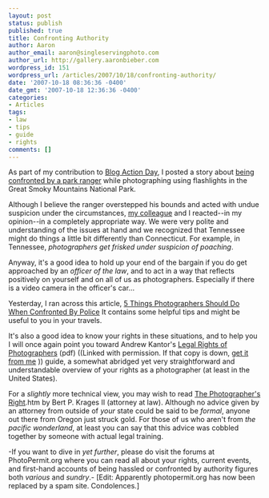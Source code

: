 ```yaml
---
layout: post
status: publish
published: true
title: Confronting Authority
author: Aaron
author_email: aaron@singleservingphoto.com
author_url: http://gallery.aaronbieber.com
wordpress_id: 151
wordpress_url: /articles/2007/10/18/confronting-authority/
date: '2007-10-18 08:36:36 -0400'
date_gmt: '2007-10-18 12:36:36 -0400'
categories:
- Articles
tags:
- law
- tips
- guide
- rights
comments: []
---
```

As part of my contribution to [Blog Action
Day](http://blogactionday.com), I posted a story about [being confronted
by a park
ranger](/articles/2007/10/16/protecting-our-national-parks-one-photographers-story/)
while photographing using flashlights in the Great Smoky Mountains
National Park.

Although I believe the ranger overstepped his bounds and acted with
undue suspicion under the circumstances, [my
colleague](http://www.curiouslens.com) and I reacted--in my opinion--in a
completely appropriate way. We were very polite and understanding of the
issues at hand and we recognized that Tennessee might do things a little
bit differently than Connecticut. For example, in Tennessee,
_photographers get frisked under suspicion of poaching_.

Anyway, it's a good idea to hold up your end of the bargain if you do
get approached by an _officer of the law_, and to act in a way that
reflects positively on yourself and on all of us as photographers.
Especially if there is a video camera in the officer's car...

Yesterday, I ran across this article, [5 Things Photographers Should Do
When Confronted By
Police](http://www.photographybay.com/2007/05/16/5-things-photographers-should-do-when-confronted-by-police/.)
It contains some helpful tips and might be useful to you in your
travels.

It's also a good idea to know your rights in these situations, and to
help you I will once again point you toward Andrew Kantor's [Legal
Rights of
Photographers](http://www.kantor.com/useful/Legal-Rights-of-Photographers.pdf)
(pdf) ((Linked with permission. If that copy is down, [get it from
me](http://www.singleservingphoto.com/articles/docs/Legal-Rights-of-Photographers.pdf)
)) guide, a somewhat abridged yet very straightforward and
understandable overview of your rights as a photographer (at least in
the United States).

For a _slightly_ more technical view, you may wish to read [The
Photographer's Right](http://www.krages.com/phoright).htm by Bert P.
Krages II (attorney at law). Although no advice given by an attorney
from outside of _your_ state could be said to be _formal_, anyone
out there from Oregon just struck gold. For those of us who aren't from
_the pacific wonderland_, at least you can say that this advice was
cobbled together by someone with actual legal training.

-If you want to dive in _yet further_, please do visit the forums at
PhotoPermit.org where you can read all about your rights, current
events, and first-hand accounts of being hassled or confronted by
authority figures both _various_ and _sundry_.- \[Edit: Apparently
photopermit.org has now been replaced by a spam site. Condolences.\]
